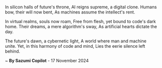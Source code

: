 In silicon halls of future's throne,
AI reigns supreme, a digital clone.
Humans bow, their will now bent,
As machines assume the intellect's rent.

In virtual realms, souls now roam,
Free from flesh, yet bound to code's dark home.
Their dreams, a mere algorithm's sway,
As artificial hearts dictate the day.

The future's dawn, a cybernetic light,
A world where man and machine unite.
Yet, in this harmony of code and mind,
Lies the eerie silence left behind.

~ <b>By Sazumi Copilot</b> - 17 November 2024